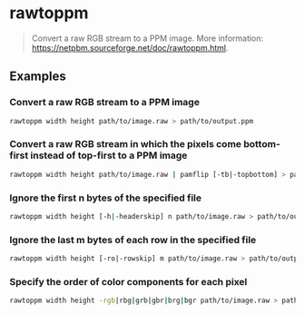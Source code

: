 # rawtoppm

> Convert a raw RGB stream to a PPM image. More information: <https://netpbm.sourceforge.net/doc/rawtoppm.html>.

## Examples

### Convert a raw RGB stream to a PPM image

```bash
rawtoppm width height path/to/image.raw > path/to/output.ppm
```

### Convert a raw RGB stream in which the pixels come bottom-first instead of top-first to a PPM image

```bash
rawtoppm width height path/to/image.raw | pamflip [-tb|-topbottom] > path/to/output.ppm
```

### Ignore the first n bytes of the specified file

```bash
rawtoppm width height [-h|-headerskip] n path/to/image.raw > path/to/output.ppm
```

### Ignore the last m bytes of each row in the specified file

```bash
rawtoppm width height [-ro|-rowskip] m path/to/image.raw > path/to/output.ppm
```

### Specify the order of color components for each pixel

```bash
rawtoppm width height -rgb|rbg|grb|gbr|brg|bgr path/to/image.raw > path/to/output.ppm
```
